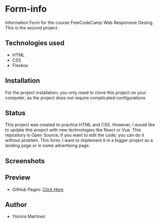 # Form-info

Information Form for the course FreeCodeCamp Web Responsive Desing. This is the second project.

## Technologies used

- HTML
- CSS
- Flexbox

## Installation

For the project installation; you only need to clone this project on your computer; as the project does not require complicated configurations

## Status

This project was created to practice HTML and CSS. However, I would like to update this project with new technologies like React or Vue. This repository is Open Source; if you want to edit the code; you can do it without problem. This form; I want to implement it in a bigger project as a landing page or in some advertising page.

## Screenshots

## Preview

- GitHub Pages: [Click Here]()

## Author

- Yomira Martínez
